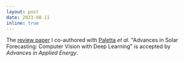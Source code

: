 ```yaml
---
layout: post
date: 2023-08-11
inline: true
---
```


The <a href='https://doi.org/10.1016/j.adapen.2023.100150'>review paper</a> I co-authored with <a href='https://scholar.google.com/citations?user=QlnhDvEAAAAJ&hl=en'>Paletta</a> *et al.* "Advances in Solar Forecasting: Computer Vision with Deep Learning" is accepted by *Advances in Applied Energy*.
